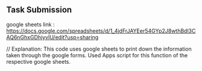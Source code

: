 ## Task Submission
google sheets link : https://docs.google.com/spreadsheets/d/1_4jdFrJAYEer54GYp2J8wthBdl3CAQ6nGhxGDhjyvIU/edit?usp=sharing

// Explanation: This code uses google sheets to print down the information taken through the google forms. Used Apps script for this function of the respective google sheets.